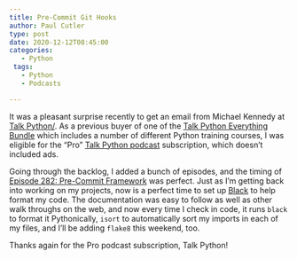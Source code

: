 ```yaml
---
title: Pre-Commit Git Hooks 
author: Paul Cutler 
type: post 
date: 2020-12-12T08:45:00 
categories:
   - Python 
 tags:
   - Python
   - Podcasts

---
```

It was a pleasant surprise recently to get an email from Michael Kennedy
at [Talk Python/](https://talkpython.fm/). As a previous buyer of one of
the [Talk Python Everything Bundle](https://training.talkpython.fm/) which includes a number of different Python
training courses, I was eligible for the “Pro” [Talk Python podcast](https://talkpython.fm/episodes/all) subscription,
which doesn’t included ads.

Going through the backlog, I added a bunch of episodes, and the timing
of [Episode 282: Pre-Commit Framework](https://talkpython.fm/episodes/show/282/pre-commit-framework) was perfect. Just
as I’m getting back into working on my projects, now is a perfect time to set
up [Black](https://github.com/psf/black) to help format my code. The documentation was easy to
follow as well as other walk throughs on the web, and now every time I check in code, it runs `black` to format it
Pythonically, `isort` to automatically sort my imports in each of my files, and I’ll be adding `flake8` this weekend,
too.

Thanks again for the Pro podcast subscription, Talk Python! 